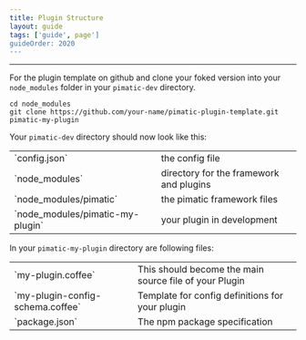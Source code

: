 ```yaml
---
title: Plugin Structure
layout: guide
tags: ['guide', page']
guideOrder: 2020
---
```

-----------------------

For the plugin template on github and clone your foked version into your `node_modules` folder 
in your `pimatic-dev` directory.

	cd node_modules
	git clone https://github.com/your-name/pimatic-plugin-template.git pimatic-my-plugin

Your `pimatic-dev` directory should now look like this:

<table class="table file-listing">
<tr><td>`config.json`</td>				       <td>the config file</td></tr>
<tr><td>`node_modules`</td>				       <td>directory for the framework and plugins</td></tr>
<tr><td>`node_modules/pimatic`</td>			   <td>the pimatic framework files</td></tr>
<tr><td>`node_modules/pimatic-my-plugin`</td>  <td>your plugin in development</td></tr>
</table>

In your `pimatic-my-plugin` directory are following files:

<table class="table file-listing">
<tr><td>`my-plugin.coffee`</td>	                   <td>This should become the main source file of your Plugin</td></tr>
<tr><td>`my-plugin-config-schema.coffee`</td>	   <td>Template for config definitions for your plugin</td></tr>
<tr><td>`package.json`</td>	                       <td>The npm package specification</td></tr>
</table>